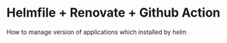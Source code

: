 # Helmfile + Renovate + Github Action
How to manage version of applications which installed by helm
